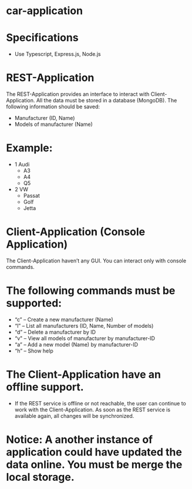 # car-application

# Specifications
- Use Typescript, Express.js, Node.js


# REST-Application
The REST-Application provides an interface to interact with Client-Application.
All the data must be stored in a database (MongoDB).
The following information should be saved:
- Manufacturer (ID, Name)
- Models of manufacturer (Name)
# Example:
- 1 Audi
     - A3
     - A4
     - Q5
- 2 VW
    - Passat
    - Golf
    - Jetta

# Client-Application (Console Application)
The Client-Application haven’t any GUI.
You can interact only with console commands.

# The following commands must be supported:
- “c” – Create a new manufacturer (Name)
- “l” – List all manufacturers (ID, Name, Number of models)
- “d” – Delete a manufacturer by ID
- “v" – View all models of manufacturer by manufacturer-ID
- “a” – Add a new model (Name) by manufacturer-ID
- “h” – Show help
 
# The Client-Application have an offline support.
- If the REST service is offline or not reachable, the user can continue to work with the Client-Application. As soon as the REST service is available again, all changes will be synchronized.
# Notice: A another instance of application could have updated the data online. You must be merge the local storage.
